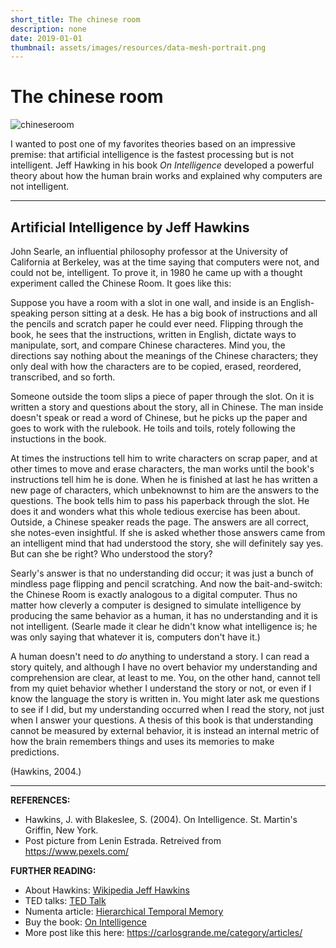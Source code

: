 ```yaml
---
short_title: The chinese room
description: none
date: 2019-01-01
thumbnail: assets/images/resources/data-mesh-portrait.png
---
```


# The chinese room

![chineseroom](https://carlosgrande.me/wp-content/uploads/2020/02/ChineseRoom_Square.jpg)

I wanted to post one of my favorites theories based on an impressive premise: that artificial intelligence is the fastest processing but is not intelligent. Jeff Hawking in his book *On Intelligence* developed a powerful theory about how the human brain works and explained why computers are not intelligent.

---

## Artificial Intelligence by Jeff Hawkins

John Searle, an influential philosophy professor at the University of California at Berkeley, was at the time saying that computers were not, and could not be, intelligent. To prove it, in 1980 he came up with a thought experiment called the Chinese Room. It goes like this:

Suppose you have a room with a slot in one wall, and inside is an English-speaking person sitting at a desk. He has a big book of instructions and all the pencils and scratch paper he could ever need. Flipping through the book, he sees that the instructions, written in English, dictate ways to manipulate, sort, and compare Chinese characteres. Mind you, the directions say nothing about the meanings of the Chinese characters; they only deal with how the characters are to be copied, erased, reordered, transcribed, and so forth.

Someone outside the toom slips a piece of paper through the slot. On it is written a story and questions about the story, all in Chinese. The man inside doesn't speak or read a word of Chinese, but he picks up the paper and goes to work with the rulebook. He toils and toils, rotely following the instuctions in the book.

At times the instructions tell him to write characters on scrap paper, and at other times to move and erase characters, the man works until the book's instructions tell him he is done. When he is finished at last he has written a new page of characters, which unbeknownst to him are the answers to the questions. The book tells him to pass his paperback through the slot. He does it and wonders what this whole tedious exercise has been about. Outside, a Chinese speaker reads the page. The answers are all correct, she notes-even insightful. If she is asked whether those answers came from an intelligent mind that had understood the story, she will definitely say yes. But can she be right? Who understood the story?

Searly's answer is that no understanding did occur; it was just a bunch of mindless page flipping and pencil scratching. And now the bait-and-switch: the Chinese Room is exactly analogous to a digital computer. Thus no matter how cleverly a computer is designed to simulate intelligence by producing the same behavior as a human, it has no understanding and it is not intelligent. (Searle made it clear he didn't know what intelligence is; he was only saying that whatever it is, computers don't have it.)

A human doesn't need to *do* anything to understand a story. I can read a story quitely, and although I have no overt behavior my understanding and comprehension are clear, at least to me. You, on the other hand, cannot tell from my quiet behavior whether I understand the story or not, or even if I know the language the story is written in. You might later ask me questions to see if I did, but my understanding occurred when I read the story, not just when I answer your questions. A thesis of this book is that understanding cannot be measured by external behavior, it is instead an internal metric of how the brain remembers things and uses its memories to make predictions.

(Hawkins, 2004.)

---

**REFERENCES:**

- Hawkins, J. with Blakeslee, S. (2004). On Intelligence. St. Martin's Griffin, New York.
- Post picture from Lenin Estrada. Retreived from https://www.pexels.com/

**FURTHER READING:**
- About Hawkins: [Wikipedia Jeff Hawkins](https://es.wikipedia.org/wiki/Jeff_Hawkins "Wikipedia Jeff Hawkins")
- TED talks: [TED Talk](https://www.ted.com/talks/jeff_hawkins_how_brain_science_will_change_computing "TED Talk")
- Numenta article: [Hierarchical Temporal Memory](https://web.archive.org/web/20110626223548/http://www.numenta.com/htm-overview/education/Numenta_HTM_Concepts.pdf "Hierarchical Temporal Memory")
- Buy the book: [On Intelligence](https://www.amazon.es/Intelligence-Understanding-Creation-Intelligent-Machines/dp/0805078533 "On Intelligence")
- More post like this here: https://carlosgrande.me/category/articles/